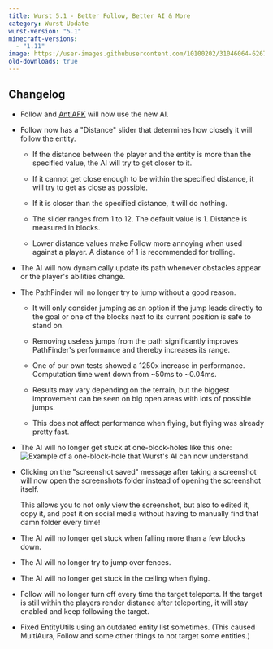 ```yaml
---
title: Wurst 5.1 - Better Follow, Better AI & More
category: Wurst Update
wurst-version: "5.1"
minecraft-versions:
  - "1.11"
image: https://user-images.githubusercontent.com/10100202/31046064-6267d8cc-a5f2-11e7-9ba1-e030bae1895d.jpg
old-downloads: true
---
```

## Changelog

- Follow and [AntiAFK](https://wiki.wurstclient.net/antiafk) will now use the new AI.

- Follow now has a "Distance" slider that determines how closely it will follow the entity.

  - If the distance between the player and the entity is more than the specified value, the AI will try to get closer to it.

  - If it cannot get close enough to be within the specified distance, it will try to get as close as possible.

  - If it is closer than the specified distance, it will do nothing.

  - The slider ranges from 1 to 12. The default value is 1. Distance is measured in blocks.

  - Lower distance values make Follow more annoying when used against a player. A distance of 1 is recommended for trolling.

- The AI will now dynamically update its path whenever obstacles appear or the player's abilities change.

- The PathFinder will no longer try to jump without a good reason.

  - It will only consider jumping as an option if the jump leads directly to the goal or one of the blocks next to its current position is safe to stand on.

  - Removing useless jumps from the path significantly improves PathFinder's performance and thereby increases its range.

  - One of our own tests showed a 1250x increase in performance. Computation time went down from ~50ms to ~0.04ms.

  - Results may vary depending on the terrain, but the biggest improvement can be seen on big open areas with lots of possible jumps.

  - This does not affect performance when flying, but flying was already pretty fast.

- The AI will no longer get stuck at one-block-holes like this one:  
![Example of a one-block-hole that Wurst's AI can now understand.](https://cloud.githubusercontent.com/assets/10100202/20755313/c8dde3c2-b70e-11e6-99ae-db39ce742122.jpg)

- Clicking on the "screenshot saved" message after taking a screenshot will now open the screenshots folder instead of opening the screenshot itself.

  This allows you to not only view the screenshot, but also to edited it, copy it, and post it on social media without having to manually find that damn folder every time!

- The AI will no longer get stuck when falling more than a few blocks down.

- The AI will no longer try to jump over fences.

- The AI will no longer get stuck in the ceiling when flying.

- Follow will no longer turn off every time the target teleports. If the target is still within the players render distance after teleporting, it will stay enabled and keep following the target.

- Fixed EntityUtils using an outdated entity list sometimes. (This caused MultiAura, Follow and some other things to not target some entities.)

